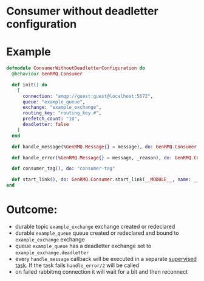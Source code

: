 Consumer without deadletter configuration
=========================================

# Example

~~~elixir
defmodule ConsumerWithoutDeadletterConfiguration do
  @behaviour GenRMQ.Consumer

  def init() do
    [
      connection: "amqp://guest:guest@localhost:5672",
      queue: "example_queue",
      exchange: "example_exchange",
      routing_key: "routing_key.#",
      prefetch_count: "10",
      deadletter: false
    ]
  end

  def handle_message(%GenRMQ.Message{} = message), do: GenRMQ.Consumer.ack(message)

  def handle_error(%GenRMQ.Message{} = message, _reason), do: GenRMQ.Consumer.reject(message, false)

  def consumer_tag(), do: "consumer-tag"

  def start_link(), do: GenRMQ.Consumer.start_link(__MODULE__, name: __MODULE__)
end
~~~

# Outcome:

- durable topic `example_exchange` exchange created or redeclared
- durable `example_queue` queue created or redeclared and bound to `example_exchange` exchange
- queue `example_queue` has a deadletter exchange set to `example_exchange.deadletter`
- every `handle_message` callback will be executed in a separate [supervised task](https://hexdocs.pm/elixir/1.10.3/Task.html#module-supervised-tasks). If the task fails `handle_error/2` will be called
- on failed rabbitmq connection it will wait for a bit and then reconnect
